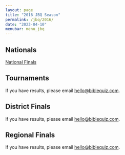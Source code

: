 ```yaml
---
layout: page
title: "2016 JBQ Season"
permalink: /jbq/2016/
date: "2023-04-10"
menubar: menu_jbq
---
```


## Nationals
<a href="{% link _pages/jbq/2016/nationals.md %}" class="button is-primary">National Finals</a>

## Tournaments
If you have results, please email <hello@biblequiz.com>.

## District Finals
If you have results, please email <hello@biblequiz.com>.

## Regional Finals
If you have results, please email <hello@biblequiz.com>.
